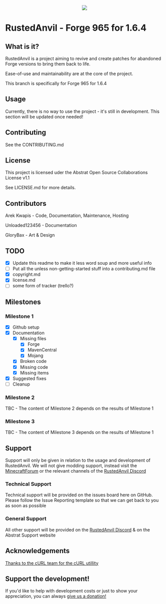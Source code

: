 <div align="center"> <img src="https://i.imgur.com/xrlGyTp.png"> </div>

# RustedAnvil - Forge 965 for 1.6.4
## What is it?
RustedAnvil is a project aiming to revive and create patches for abandoned Forge versions to bring them back to life. 

Ease-of-use and maintainability are at the core of the project. 

This branch is specifically for Forge 965 for 1.6.4
## Usage
Currently, there is no way to use the project - it's still in development. This section will be updated once needed!
## Contributing
See the CONTRIBUTING.md
## License
This project is licensed uder the Abstrat Open Source Collaborations License v1.1

See LICENSE.md for more details.
## Contributors
Arek Kwapis - Code, Documentation, Maintenance, Hosting

Unloaded123456 - Documentation

GloryBax - Art & Design
## TODO
- [x] Update this readme to make it less word soup and more useful info
- [ ] Put all the unless non-getting-started stuff into a contributing.md file
- [x] copyright.md
- [x] license.md
- [ ] some form of tracker (trello?)
## Milestones
### Milestone 1
- [x] Github setup
- [x] Documentation
	- [x] Missing files
		- [x] Forge
		- [x] MavenCentral
		- [x] Mojang
	- [x] Broken code
	- [x] Missing code
	- [x] Missing items
- [x] Suggested fixes
- [ ] Cleanup
### Milestone 2
TBC - The content of Milestone 2 depends on the results of Milestone 1
### Milestone 3
TBC - The content of Milestone 3 depends on the results of Milestone 1
## Support
Support will only be given in relation to the usage and development of RustedAnvil. We will not give modding support, instead visit the [MinecraftForum](https://www.minecraftforum.net/) or the relevant channels of the [RustedAnvil Discord](https://discord.gg/h7qpjngd9A)
### Technical Support
Technical support will be provided on the issues board here on GitHub. Please follow the Issue Reporting template so that we can get back to you as soon as possible
### General Support
All other support will be provided on the [RustedAnvil Discord](https://discord.gg/h7qpjngd9A) & on the Abstrat Support website
## Acknowledgements
[Thanks to the cURL team for the cURL utillity](https://curl.se/)
## Support the development!
If you'd like to help with development costs or just to show your appreciation, you can always [give us a donation!](https://streamlabs.com/agdeveloper/tip)
